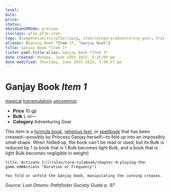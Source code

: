```yaml
---
level:
bulk:
price:
status:
obsidianUIMode: preview
cssclass: pf2e,pf2e-item
tags: [compendium/src/pf2e/lopsg, item/category/adventuring-gear, trait/magical, trait/transmutation, trait/uncommon]
aliases: [Ganjay Book *Item 1*, "Ganjay Book"]
title: Ganjay Book *Item 1*
linter-yaml-title-alias: Ganjay Book *Item 1*
date created: Monday, June 19th 2023, 5:15:09 pm
date modified: Thursday, June 29th 2023, 5:30:57 pm
---
```


# Ganjay Book *Item 1*

[magical](rules/traits/magical.md) [transmutation](rules/traits/transmutation.md) [uncommon](rules/traits/uncommon.md)  

- **Price** 10 gp
- **Bulk** L or—
- **Category** Adventuring Gear

This item is a [formula book](compendium/equipment/items/formula-book-blank.md), [religious text](compendium/equipment/items/religious-text.md), or [spellbook](compendium/equipment/items/spellbook-blank.md) that has been creased—possibly by Princess Ganjay herself—to fold up into an impossibly small shape. When folded up, the book can't be read or used, but its Bulk is reduced by 1 (a book that is 1 Bulk becomes light Bulk, and a book that is light Bulk becomes negligible in weight)

```ad-embed-ability
title: Activate [⏲](rules/core-rulebook/chapter-9-playing-the-game.md#Actions "Duration or Frequency")

You fold or unfold the Ganjay book, manipulating the cunning creases.
```

*Source: Lost Omens: Pathfinder Society Guide p. 97*
